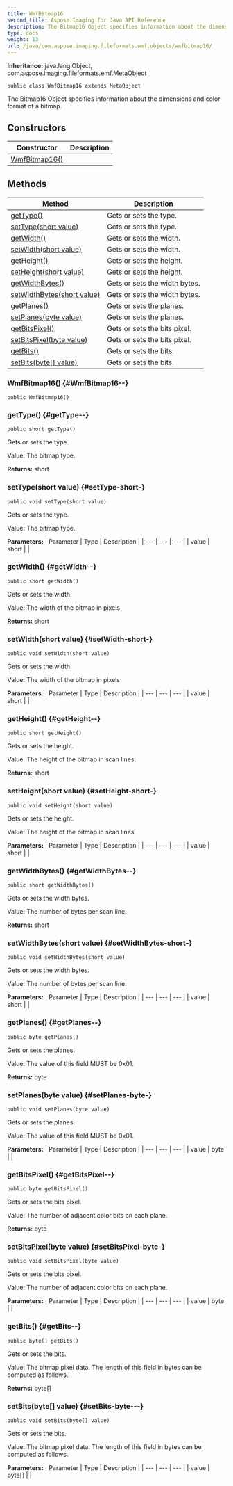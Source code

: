 ```yaml
---
title: WmfBitmap16
second_title: Aspose.Imaging for Java API Reference
description: The Bitmap16 Object specifies information about the dimensions and color format of a bitmap.
type: docs
weight: 13
url: /java/com.aspose.imaging.fileformats.wmf.objects/wmfbitmap16/
---
```

**Inheritance:**
java.lang.Object, [com.aspose.imaging.fileformats.emf.MetaObject](../../com.aspose.imaging.fileformats.emf/metaobject)
```
public class WmfBitmap16 extends MetaObject
```

The Bitmap16 Object specifies information about the dimensions and color format of a bitmap.
## Constructors

| Constructor | Description |
| --- | --- |
| [WmfBitmap16()](#WmfBitmap16--) |  |
## Methods

| Method | Description |
| --- | --- |
| [getType()](#getType--) | Gets or sets the type. |
| [setType(short value)](#setType-short-) | Gets or sets the type. |
| [getWidth()](#getWidth--) | Gets or sets the width. |
| [setWidth(short value)](#setWidth-short-) | Gets or sets the width. |
| [getHeight()](#getHeight--) | Gets or sets the height. |
| [setHeight(short value)](#setHeight-short-) | Gets or sets the height. |
| [getWidthBytes()](#getWidthBytes--) | Gets or sets the width bytes. |
| [setWidthBytes(short value)](#setWidthBytes-short-) | Gets or sets the width bytes. |
| [getPlanes()](#getPlanes--) | Gets or sets the planes. |
| [setPlanes(byte value)](#setPlanes-byte-) | Gets or sets the planes. |
| [getBitsPixel()](#getBitsPixel--) | Gets or sets the bits pixel. |
| [setBitsPixel(byte value)](#setBitsPixel-byte-) | Gets or sets the bits pixel. |
| [getBits()](#getBits--) | Gets or sets the bits. |
| [setBits(byte[] value)](#setBits-byte---) | Gets or sets the bits. |
### WmfBitmap16() {#WmfBitmap16--}
```
public WmfBitmap16()
```


### getType() {#getType--}
```
public short getType()
```


Gets or sets the type.

Value: The bitmap type.

**Returns:**
short
### setType(short value) {#setType-short-}
```
public void setType(short value)
```


Gets or sets the type.

Value: The bitmap type.

**Parameters:**
| Parameter | Type | Description |
| --- | --- | --- |
| value | short |  |

### getWidth() {#getWidth--}
```
public short getWidth()
```


Gets or sets the width.

Value: The width of the bitmap in pixels

**Returns:**
short
### setWidth(short value) {#setWidth-short-}
```
public void setWidth(short value)
```


Gets or sets the width.

Value: The width of the bitmap in pixels

**Parameters:**
| Parameter | Type | Description |
| --- | --- | --- |
| value | short |  |

### getHeight() {#getHeight--}
```
public short getHeight()
```


Gets or sets the height.

Value: The height of the bitmap in scan lines.

**Returns:**
short
### setHeight(short value) {#setHeight-short-}
```
public void setHeight(short value)
```


Gets or sets the height.

Value: The height of the bitmap in scan lines.

**Parameters:**
| Parameter | Type | Description |
| --- | --- | --- |
| value | short |  |

### getWidthBytes() {#getWidthBytes--}
```
public short getWidthBytes()
```


Gets or sets the width bytes.

Value: The number of bytes per scan line.

**Returns:**
short
### setWidthBytes(short value) {#setWidthBytes-short-}
```
public void setWidthBytes(short value)
```


Gets or sets the width bytes.

Value: The number of bytes per scan line.

**Parameters:**
| Parameter | Type | Description |
| --- | --- | --- |
| value | short |  |

### getPlanes() {#getPlanes--}
```
public byte getPlanes()
```


Gets or sets the planes.

Value: The value of this field MUST be 0x01.

**Returns:**
byte
### setPlanes(byte value) {#setPlanes-byte-}
```
public void setPlanes(byte value)
```


Gets or sets the planes.

Value: The value of this field MUST be 0x01.

**Parameters:**
| Parameter | Type | Description |
| --- | --- | --- |
| value | byte |  |

### getBitsPixel() {#getBitsPixel--}
```
public byte getBitsPixel()
```


Gets or sets the bits pixel.

Value: The number of adjacent color bits on each plane.

**Returns:**
byte
### setBitsPixel(byte value) {#setBitsPixel-byte-}
```
public void setBitsPixel(byte value)
```


Gets or sets the bits pixel.

Value: The number of adjacent color bits on each plane.

**Parameters:**
| Parameter | Type | Description |
| --- | --- | --- |
| value | byte |  |

### getBits() {#getBits--}
```
public byte[] getBits()
```


Gets or sets the bits.

Value: The bitmap pixel data. The length of this field in bytes can be computed as follows.

**Returns:**
byte[]
### setBits(byte[] value) {#setBits-byte---}
```
public void setBits(byte[] value)
```


Gets or sets the bits.

Value: The bitmap pixel data. The length of this field in bytes can be computed as follows.

**Parameters:**
| Parameter | Type | Description |
| --- | --- | --- |
| value | byte[] |  |

